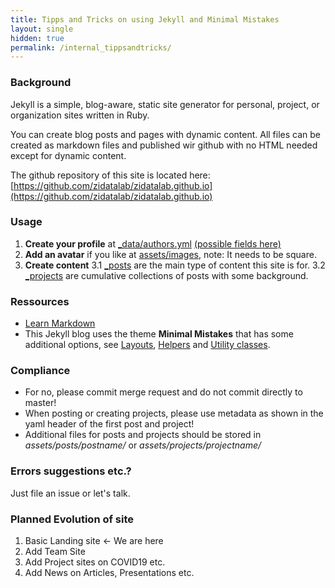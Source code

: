 ```yaml
---
title: Tipps and Tricks on using Jekyll and Minimal Mistakes
layout: single
hidden: true
permalink: /internal_tippsandtricks/
---
```


### Background

Jekyll is a simple, blog-aware, static site generator for personal, project, or organization sites written in Ruby. 

You can create blog posts and pages with dynamic content. All files can be created as markdown files and published wir github with no HTML needed except for dynamic content. 

The github repository of this site is located here: [https://github.com/zidatalab/zidatalab.github.io](https://github.com/zidatalab/zidatalab.github.io)

### Usage

1. **Create your profile** at [_data/authors.yml](https://github.com/zidatalab/zidatalab.github.io/blob/master/_data/authors.yml)  [(possible fields here)](https://mmistakes.github.io/minimal-mistakes/docs/authors/)
2. **Add an avatar** if you like at [assets/images](https://github.com/zidatalab/zidatalab.github.io/tree/master/assets/images), note: It needs to be square.
3. **Create content** 
3.1 [_posts](https://github.com/zidatalab/zidatalab.github.io/tree/master/_posts) are the main type of content this site is for.
3.2 [_projects](https://github.com/zidatalab/zidatalab.github.io/tree/master/_projects) are cumulative collections of posts with some background. 

### Ressources

- [Learn Markdown](https://github.com/adam-p/markdown-here/wiki/Markdown-Cheatsheet)
- This Jekyll blog uses the theme **Minimal Mistakes** that has some additional options, see [Layouts](https://mmistakes.github.io/minimal-mistakes/docs/layouts/), [Helpers](https://mmistakes.github.io/minimal-mistakes/docs/helpers/) and [Utility classes](https://mmistakes.github.io/minimal-mistakes/docs/utility-classes/).

### Compliance

- For no, please commit merge request and do not commit directly to master!
- When posting or creating projects, please use metadata as shown in the yaml header of the first post and project!
- Additional files for posts and projects should be stored in *assets/posts/postname/* or *assets/projects/projectname/*

### Errors suggestions etc.?

Just file an issue or let's talk.

### Planned Evolution of site

1. Basic Landing site <- We are here
2. Add Team Site 
3. Add Project sites on COVID19 etc.
4. Add News on Articles, Presentations etc.

